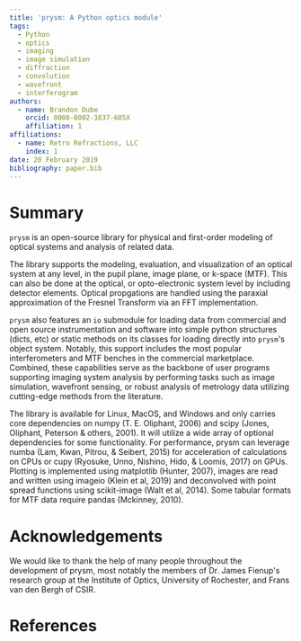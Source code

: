 ```yaml
---
title: 'prysm: A Python optics module'
tags:
  - Python
  - optics
  - imaging
  - image simulation
  - diffraction
  - convolution
  - wavefront
  - interferogram
authors:
  - name: Brandon Dube
    orcid: 0000-0002-3837-605X
    affiliation: 1
affiliations:
  - name: Retro Refractions, LLC
    index: 1
date: 20 February 2019
bibliography: paper.bib
---
```


# Summary

``prysm`` is an open-source library for physical and first-order modeling of optical systems and analysis of related data.

The library supports the modeling, evaluation, and visualization of an optical system at any level, in the pupil plane, image plane, or k-space (MTF).  This can also be done at the optical, or opto-electronic system level by including detector elements.  Optical propgations are handled using the paraxial approximation of the Fresnel Transform via an FFT implementation.

`prysm` also features an `io` submodule for loading data from commercial and open source instrumentation and software into simple python structures (dicts, etc) or static methods on its classes for loading directly into `prysm`'s object system.  Notably, this support includes the most popular interferometers and MTF benches in the commercial marketplace.  Combined, these capabilities serve as the backbone of user programs supporting imaging system analysis by performing tasks such as image simulation, wavefront sensing, or robust analysis of metrology data utilizing cutting-edge methods from the literature.

The library is available for Linux, MacOS, and Windows and only carries core dependencies on numpy (T. E. Oliphant, 2006) and scipy (Jones, Oliphant, Peterson & others, 2001).  It will utilize a wide array of optional dependencies for some functionality.  For performance, prysm can leverage numba (Lam, Kwan, Pitrou, & Seibert, 2015) for acceleration of calculations on CPUs or cupy (Ryosuke, Unno, Nishino, Hido, & Loomis, 2017) on GPUs.  Plotting is implemented using matplotlib (Hunter, 2007), images are read and written using imageio (Klein et al, 2019) and deconvolved with point spread functions using scikit-image (Walt et al, 2014).  Some tabular formats for MTF data require pandas (Mckinney, 2010).

# Acknowledgements

We would like to thank the help of many people throughout the development of prysm, most notably the members of Dr. James Fienup's research group at the Institute of Optics, University of Rochester, and Frans van den Bergh of CSIR.

# References
